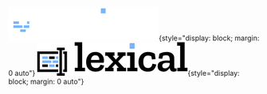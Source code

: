 ![Lexical](./logo-dark-mode.svg#gh-dark-mode-only){style="display: block; margin: 0 auto"}
![Lexical](./logo-light-mode.svg#gh-light-mode-only){style="display: block; margin: 0 auto"}
